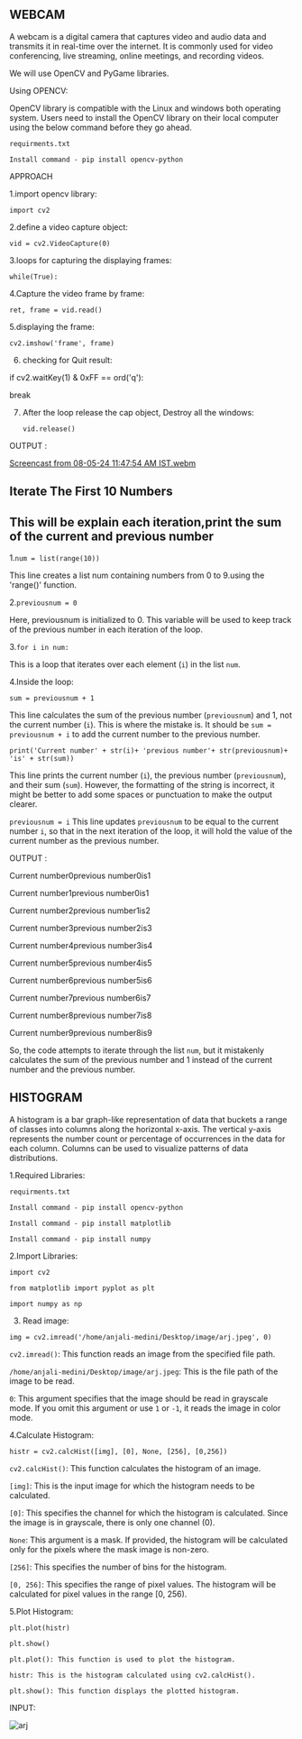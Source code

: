 ## WEBCAM
A webcam is a digital camera that captures video and audio data and transmits it in real-time over the internet. It is commonly used for video conferencing, live streaming, online meetings, and recording videos.

We will use OpenCV and PyGame libraries.

Using OPENCV:

OpenCV library is compatible with the Linux and windows both operating system. Users need to install the OpenCV library on their local computer using the below command before they go ahead.

```requirments.txt```

```Install command - pip install opencv-python```

APPROACH

1.import opencv library:

```import cv2```

2.define a video capture object:

```vid = cv2.VideoCapture(0) ```

3.loops for capturing the displaying frames:

```while(True):``` 
      
4.Capture the video frame by frame:

```ret, frame = vid.read()```

5.displaying the frame:

```cv2.imshow('frame', frame)```

6. checking for Quit result:

  if cv2.waitKey(1) & 0xFF == ord('q'): 
   
   break

7. After the loop release the cap object, Destroy all the windows: 
   
   ```vid.release()```

  OUTPUT :

[Screencast from 08-05-24 11:47:54 AM IST.webm](https://github.com/anjalimedini/TASKS/assets/169042588/7b398e38-6366-488c-8688-037f9efe0839)



## Iterate The First 10 Numbers

## This will be explain each iteration,print the sum of the current and previous number

1.`num = list(range(10))`

This line creates a list num containing numbers from 0 to 9.using the 'range()' function.

2.`previousnum = 0`

Here, previousnum is initialized to 0. This variable will be used to keep track of the previous number in each iteration of the loop.

3.`for i in num:`

This is a loop that iterates over each element (`i`) in the list `num`.

4.Inside the loop:

`sum = previousnum + 1`

This line calculates the sum of the previous number (`previousnum`) and 1, not the current number (`i`). This is where the mistake is. It should be `sum = previousnum + i` to add the current number to the previous number.

`print('Current number' + str(i)+ 'previous number'+ str(previousnum)+ 'is' + str(sum))`

This line prints the current number (`i`), the previous number (`previousnum`), and their sum (`sum`). However, the formatting of the string is incorrect, it might be better to add some spaces or punctuation to make the output clearer.

`previousnum = i`
This line updates `previousnum` to be equal to the current number `i`, so that in the next iteration of the loop, it will hold the value of the current number as the previous number.

OUTPUT :

Current number0previous number0is1

Current number1previous number0is1

Current number2previous number1is2

Current number3previous number2is3

Current number4previous number3is4

Current number5previous number4is5

Current number6previous number5is6

Current number7previous number6is7

Current number8previous number7is8

Current number9previous number8is9

So, the code attempts to iterate through the list `num`, but it mistakenly calculates the sum of the previous number and 1 instead of the current number and the previous number.


## HISTOGRAM

A histogram is a bar graph-like representation of data that buckets a range of classes into columns along the horizontal x-axis. The vertical y-axis represents the number count or percentage of occurrences in the data for each column. Columns can be used to visualize patterns of data distributions.

1.Required Libraries:

`requirments.txt`

`Install command - pip install opencv-python`

`Install command - pip install matplotlib`

`Install command - pip install numpy`

2.Import Libraries:

`import cv2`

`from matplotlib import pyplot as plt`

`import numpy as np`

3. Read image:

 `img = cv2.imread('/home/anjali-medini/Desktop/image/arj.jpeg', 0)`

 `cv2.imread()`: This function reads an image from the specified file path.

 `/home/anjali-medini/Desktop/image/arj.jpeg`: This is the file path of the image to be read.

 `0`: This argument specifies that the image should be read in grayscale mode. If you omit this argument or use `1` or `-1`, it reads the image in color mode.

4.Calculate Histogram:

 `histr = cv2.calcHist([img], [0], None, [256], [0,256])`

 `cv2.calcHist()`: This function calculates the histogram of an image.
 
`[img]`: This is the input image for which the histogram needs to be calculated.

`[0]`: This specifies the channel for which the histogram is calculated. Since the image is in grayscale, there is only one channel (0).

`None`: This argument is a mask. If provided, the histogram will be calculated only for the pixels where the mask image is non-zero.

`[256]`: This specifies the number of bins for the histogram.

`[0, 256]`: This specifies the range of pixel values. The histogram will be calculated for pixel values in the range [0, 256).

5.Plot Histogram:

`plt.plot(histr)`

`plt.show()`

  `plt.plot(): This function is used to plot the histogram.`
  
 `histr: This is the histogram calculated using cv2.calcHist().`
   
`plt.show(): This function displays the plotted histogram.`

INPUT:

![arj](https://github.com/anjalimedini/TASKS/assets/169042588/b91d7561-3081-4865-bf64-ed37d65f871c)

 



  

  


 
    



